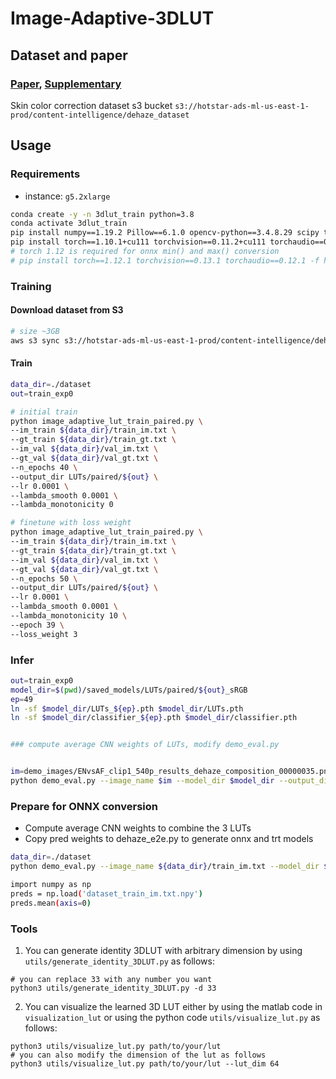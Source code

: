 # Image-Adaptive-3DLUT

## Dataset and paper
### [Paper](https://www4.comp.polyu.edu.hk/~cslzhang/paper/PAMI_LUT.pdf), [Supplementary](https://www4.comp.polyu.edu.hk/~cslzhang/paper/Supplement_LUT.pdf)

Skin color correction dataset s3 bucket
`s3://hotstar-ads-ml-us-east-1-prod/content-intelligence/dehaze_dataset`

## Usage
### Requirements
- instance: `g5.2xlarge`
```bash 
conda create -y -n 3dlut_train python=3.8
conda activate 3dlut_train 
pip install numpy==1.19.2 Pillow==6.1.0 opencv-python==3.4.8.29 scipy tqdm matplotlib 
pip install torch==1.10.1+cu111 torchvision==0.11.2+cu111 torchaudio==0.10.1 -f https://download.pytorch.org/whl/cu111/torch_stable.html
# torch 1.12 is required for onnx min() and max() conversion 
# pip install torch==1.12.1 torchvision==0.13.1 torchaudio==0.12.1 -f https://download.pytorch.org/whl/cu111/torch_stable.html
```

### Training
#### Download dataset from S3 
```bash
# size ~3GB
aws s3 sync s3://hotstar-ads-ml-us-east-1-prod/content-intelligence/dehaze_dataset ./dataset
```
#### Train 
```bash
data_dir=./dataset
out=train_exp0

# initial train 
python image_adaptive_lut_train_paired.py \
--im_train ${data_dir}/train_im.txt \
--gt_train ${data_dir}/train_gt.txt \
--im_val ${data_dir}/val_im.txt \
--gt_val ${data_dir}/val_gt.txt \
--n_epochs 40 \
--output_dir LUTs/paired/${out} \
--lr 0.0001 \
--lambda_smooth 0.0001 \
--lambda_monotonicity 0 

# finetune with loss weight 
python image_adaptive_lut_train_paired.py \
--im_train ${data_dir}/train_im.txt \
--gt_train ${data_dir}/train_gt.txt \
--im_val ${data_dir}/val_im.txt \
--gt_val ${data_dir}/val_gt.txt \
--n_epochs 50 \
--output_dir LUTs/paired/${out} \
--lr 0.0001 \
--lambda_smooth 0.0001 \
--lambda_monotonicity 10 \
--epoch 39 \
--loss_weight 3
```

### Infer 
```bash
out=train_exp0
model_dir=$(pwd)/saved_models/LUTs/paired/${out}_sRGB
ep=49
ln -sf $model_dir/LUTs_${ep}.pth $model_dir/LUTs.pth
ln -sf $model_dir/classifier_${ep}.pth $model_dir/classifier.pth


### compute average CNN weights of LUTs, modify demo_eval.py 


im=demo_images/ENvsAF_clip1_540p_results_dehaze_composition_00000035.png
python demo_eval.py --image_name $im --model_dir $model_dir --output_dir ./ --result_name_suffix "_${out}_ep${ep}"
```

### Prepare for ONNX conversion 
- Compute average CNN weights to combine the 3 LUTs 
- Copy pred weights to dehaze_e2e.py to generate onnx and trt models 
```bash
data_dir=./dataset
python demo_eval.py --image_name ${data_dir}/train_im.txt --model_dir $model_dir --output_dir ${model_dir}/train_ep49 --result_name_suffix "_ep${ep}"

import numpy as np
preds = np.load('dataset_train_im.txt.npy')
preds.mean(axis=0)
```

### Tools
1. You can generate identity 3DLUT with arbitrary dimension by using `utils/generate_identity_3DLUT.py` as follows:

```
# you can replace 33 with any number you want
python3 utils/generate_identity_3DLUT.py -d 33
```

2. You can visualize the learned 3D LUT either by using the matlab code in `visualization_lut` or using the python code `utils/visualize_lut.py` as follows:

```
python3 utils/visualize_lut.py path/to/your/lut
# you can also modify the dimension of the lut as follows
python3 utils/visualize_lut.py path/to/your/lut --lut_dim 64
```
